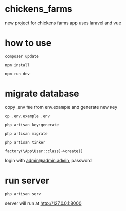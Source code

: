 # chickens_farms
new project for chickens farms app uses laravel and vue

# how to use 
`composer update`

`npm install`

`npm run dev`

# migrate database
copy .env file from env.example and generate new key

`cp .env.example .env`

`php artisan key:generate`

`php artisan migrate`

`php artisan tinker`

`factory(\App\User::class)->create()`

login with admin@admin.admin, password
# run server
`php artisan serv`

server will run at http://127.0.0.1:8000
